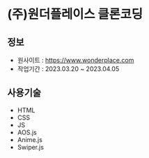 # (주)원더플레이스 클론코딩

## 정보

- 원사이트 : https://www.wonderplace.com
- 작업기간 : 2023.03.20 ~ 2023.04.05

## 사용기술

- HTML
- CSS
- JS
- AOS.js
- Anime.js
- Swiper.js
